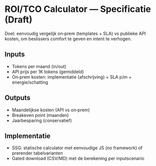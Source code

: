 # ROI/TCO Calculator — Specificatie (Draft)

Doel: eenvoudig vergelijk on‑prem (templates + SLA) vs publieke API kosten, om beslissers comfort te geven en intent te verhogen.

## Inputs
- Tokens per maand (in/out)
- API prijs per 1K tokens (gemiddeld)
- On‑prem kosten: implementatie (afschrijving) + SLA p/m + energie/schatting

## Outputs
- Maandelijkse kosten (API vs on‑prem)
- Breakeven point (maanden)
- Jaarbesparing (conservatief)

## Implementatie
- SSG: statische calculator met eenvoudige JS (no framework) of prerender tabelvarianten
- Gated download (CSV/MD) met de berekening per inputscenario
